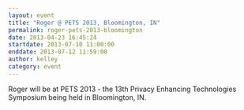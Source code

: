 ```yaml
---
layout: event
title: "Roger @ PETS 2013, Bloomington, IN"
permalink: roger-pets-2013-bloomington
date: 2013-04-23 16:45:24
startdate: 2013-07-10 11:00:00
enddate: 2013-07-12 11:59:00
author: kelley
category: event
---
```


Roger will be at PETS 2013 - the 13th Privacy Enhancing Technologies Symposium being held in Bloomington, IN.
